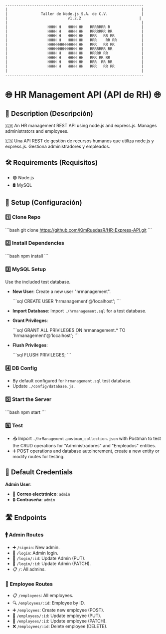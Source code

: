 ```
--------------------------------------------------------------
|                                                            |
|               Taller de Node.js S.A. de C.V.               |
|                           v1.2.2                          |
|                                                            |
|                  HHHH H   HHHH HH   RRRRRRR R              |
|                  HHHH H   HHHH HH   RRRRRRR RR             |
|                  HHHH H   HHHH HH   RRR   RR RR            |
|                  HHHH H   HHHH HH   RRR    RR RR           |
|                  HHHHHHHHHHHHH HH   RRR   RR RR            |
|                  HHHHHHHHHHHHH HH   RRRRRRR RR             |
|                  HHHH H   HHHH HH   RRRRR RR               |
|                  HHHH H   HHHH HH   RRR RR RR              |
|                  HHHH H   HHHH HH   RRR  RR RR             |
|                  HHHH H   HHHH HH   RRR   RR RR            |
|                                                            |
--------------------------------------------------------------
```

# 🌐 HR Management API (API de RH) 🌐

## 📝 Description (Descripción)

🇬🇧 An HR management REST API using node.js and express.js. Manages administrators and employees.

🇪🇸 Una API REST de gestión de recursos humanos que utiliza node.js y express.js. Gestiona administradores y empleados.

## 🛠 Requirements (Requisitos)

- 🟢 Node.js
- 🛢 MySQL

## 🚀 Setup (Configuración)

### 1️⃣ Clone Repo

\`\`\`bash
git clone https://github.com/KimRuedasR/HR-Express-API.git
\`\`\`

### 2️⃣ Install Dependencies

\`\`\`bash
npm install
\`\`\`

### 3️⃣ MySQL Setup

Use the included test database.

- **New User**: Create a new user "hrmanagement".

  \`\`\`sql
  CREATE USER 'hrmanagement'@'localhost';
  \`\`\`

- **Import Database**: Import `./hrmanagement.sql` for a test database.

- **Grant Privileges**:

  \`\`\`sql
  GRANT ALL PRIVILEGES ON hrmanagement.\* TO 'hrmanagement'@'localhost';
  \`\`\`

- **Flush Privileges**:

  \`\`\`sql
  FLUSH PRIVILEGES;
  \`\`\`

### 4️⃣ DB Config

- By default configured for `hrmanagement.sql` test database.
- Update `./config/database.js`.

### 5️⃣ Start the Server

\`\`\`bash
npm start
\`\`\`

### 6️⃣ Test

- 📥 Import `./hrManagement.postman_collection.json` with Postman to test the CRUD operations for "Administradores" and "Empleados" entities.
- ➕ POST operations and database autoincrement, create a new entity or modify routes for testing.

## 🔐 Default Credentials

**Admin User**:

- 📧 **Correo electrónico**: `admin`
- 🔒 **Contraseña**: `admin`

## 🛣 Endpoints

### 🚹 Admin Routes

- ➕ `/signin`: New admin.
- 🔐 `/login`: Admin login.
- 🔄 `/login/:id`: Update Admin (PUT).
- 📝 `/login/:id`: Update Admin (PATCH).
- 📋 `/`: All admins.

### 👥 Employee Routes

- 📋 `/employees`: All employees.
- 🔍 `/employees/:id`: Employee by ID.
- ➕ `/employees`: Create new employee (POST).
- 🔄 `/employees/:id`: Update employee (PUT).
- 📝 `/employees/:id`: Update employee (PATCH).
- ❌ `/employees/:id`: Delete employee (DELETE).
